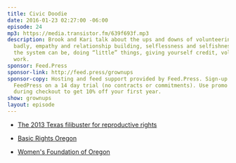 ```yaml
---
title: Civic Doodie
date: 2016-01-23 02:27:00 -06:00
episode: 24
mp3: https://media.transistor.fm/639f693f.mp3
description: Brook and Kari talk about the ups and downs of volunteering, kids volunteering
  badly, empathy and relationship building, selflessness and selfishness, how broken
  the system can be, doing “little” things, giving yourself credit, volunteering at
  work.
sponsor: Feed.Press
sponsor-link: http://feed.press/grownups
sponsor-copy: Hosting and feed support provided by Feed.Press. Sign-up today and try
  FeedPress on a 14 day trial (no contracts or commitments). Use promo code grownups
  during checkout to get 10% off your first year.
show: grownups
layout: episode
---
```


* [The 2013 Texas filibuster for reproductive rights][1]

* [Basic Rights Oregon][2]

* [Women's Foundation of Oregon][3]

[1]: https://en.wikipedia.org/wiki/Wendy_Davis_(politician)#2013_filibuster
[2]: http://www.basicrights.org/
[3]: https://womensfoundationoforegon.org/
